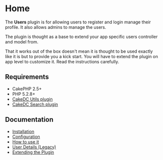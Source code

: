 Home
====

The **Users** plugin is for allowing users to register and login manage their profile. It also allows admins to manage the users.

The plugin is thought as a base to extend your app specific users controller and model from.

That it works out of the box doesn't mean it is thought to be used exactly like it is but to provide you a kick start. You will have to extend the plugin on app level to customize it. Read the instructions carefully.

Requirements
------------

* CakePHP 2.5+
* PHP 5.2.8+
* [CakeDC Utils plugin](http://github.com/CakeDC/utils)
* [CakeDC Search plugin](http://github.com/CakeDC/search)

Documentation
-------------

* [Installation](Documentation/Installation.md)
* [Configuration](Documentation/Configuration.md)
* [How to use it](Documentation/How-To-Use-It.md)
* [User Details (Legacy)](Documentation/User-Details.md)
* [Extending the Plugin](Documentation/Extending-The-Plugin.md)
